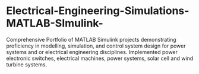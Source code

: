 # Electrical-Engineering-Simulations-MATLAB-SImulink-
Comprehensive Portfolio of MATLAB Simulink projects demonstrating proficiency in modelling, simulation, and control system design for power systems and or electrical engineering disciplines. Implemented power electronic switches, electrical machines, power systems, solar cell and wind turbine systems.
